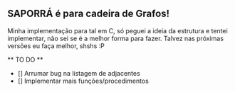 ## SAPORRÁ é para cadeira de Grafos!

Minha implementação para tal em C,
só peguei a ideia da estrutura e tentei implementar,
não sei se é a melhor forma para fazer.
Talvez nas próximas versões eu faça melhor, shshs :P

** TO DO **
- [] Arrumar bug na listagem de adjacentes
- [] Implementar mais funções/procedimentos